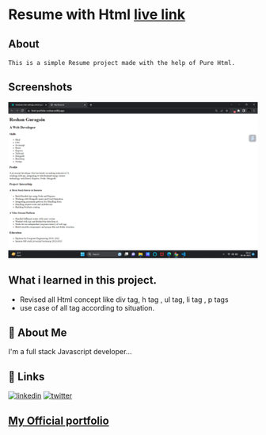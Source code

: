 
# Resume with Html [live link](https://html-portfolio-roshan.netlify.app/)

## About 
    This is a simple Resume project made with the help of Pure Html.

## Screenshots

![App Screenshot](./screenshot/Screenshot%20(42).png)


## What i learned in this project.

- Revised all Html concept like div tag, h tag , ul tag, li tag , p tags
- use case of all tag according to situation.



## 🚀 About Me
I'm a full stack Javascript developer...


## 🔗 Links

[![linkedin](https://img.shields.io/badge/linkedin-0A66C2?style=for-the-badge&logo=linkedin&logoColor=white)](https://www.linkedin.com/in/roshan-guragain-guragain-747aa4245/)
[![twitter](https://img.shields.io/badge/twitter-1DA1F2?style=for-the-badge&logo=twitter&logoColor=white)](https://twitter.com/RoshanGuragain3)


##  [My Official portfolio](https://html-portfolio-roshan.netlify.app/)




